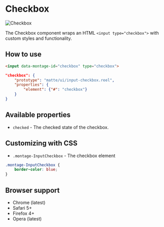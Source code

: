 # Checkbox

![Checkbox](https://raw.github.com/montagejs/montage-lab/master/skeleton/mobile/components/input-checkbox.reel/screenshot.png)

The Checkbox component wraps an HTML `<input type="checkbox">` with custom styles and functionality.

## How to use

```html
<input data-montage-id="checkbox" type="checkbox">
```

```json
"checkbox": {
    "prototype": "matte/ui/input-checkbox.reel",
    "properties": {
        "element": {"#": "checkbox"}
    }
}
```


## Available properties

* `checked` - The checked state of the checkbox.



## Customizing with CSS

* `.montage-InputCheckbox` - The checkbox element

```css
.montage-InputCheckbox {
    border-color: blue;
}
```



## Browser support

* Chrome (latest)
* Safari 5+
* Firefox 4+
* Opera (latest)
